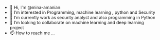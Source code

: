 - 👋 Hi, I’m @mina-amanian
- 👀 I’m interested in Programming, machine learning , python and Security
- 🌱 I’m currently work as security analyst and also programming in Python
- 💞️ I’m looking to collaborate on machine learning and deep learning project
- 📫 How to reach me ...

<!---
mina-amanian/mina-amanian is a ✨ special ✨ repository because its `README.md` (this file) appears on your GitHub profile.
You can click the Preview link to take a look at your changes.
--->
